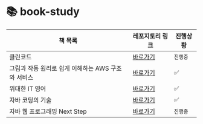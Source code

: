 # 📚 book-study

| 책 목록                                       | 레포지토리 링크                  | 진행상황    
| ------------------------------------------ | ----------------------------- | ----------- |
| 클린코드                                     | [바로가기](https://github.com/star-books-coffee/clean-code/tree/ea891c6d7b84137291c78d13610970a09f80aecf) | `진행중` |
| 그림과 작동 원리로 쉽게 이해하는 AWS 구조와 서비스 | [바로가기](https://github.com/star-books-coffee/aws-structure-and-services/tree/1dbbe44b80065ed208c04f0be7bd22f155785185) | ✅ |
| 위대한 IT 영어                                | [바로가기](https://github.com/star-books-coffee/great-IT-english)| ✅ |
| 자바 코딩의 기술                               | [바로가기](https://github.com/star-books-coffee/java-coding-techniques/tree/6419d7a9777eed7a41bb8601135b319ea1e38bc5) | ✅ |  
| 자바 웹 프로그래밍 Next Step | [바로가기]() | `진행중` |
